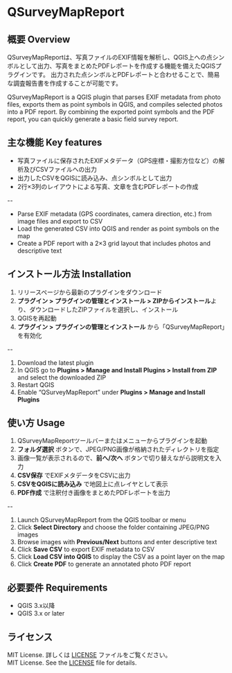 # QSurveyMapReport
## 概要 Overview  
QSurveyMapReportは、写真ファイルのEXIF情報を解析し、QGIS上への点シンボルとして出力、写真をまとめたPDFレポートを作成する機能を備えたQGISプラグインです。
出力された点シンボルとPDFレポートと合わせることで、簡易な調査報告書を作成することが可能です。
 
QSurveyMapReport is a QGIS plugin that parses EXIF metadata from photo files, exports them as point symbols in QGIS, and compiles selected photos into a PDF report. By combining the exported point symbols and the PDF report, you can quickly generate a basic field survey report.


## 主な機能 Key features  
- 写真ファイルに保存されたEXIFメタデータ（GPS座標・撮影方位など）の解析及びCSVファイルへの出力
- 出力したCSVをQGISに読み込み、点シンボルとして出力
- 2行×3列のレイアウトによる写真、文章を含むPDFレポートの作成

--
- Parse EXIF metadata (GPS coordinates, camera direction, etc.) from image files and export to CSV  
- Load the generated CSV into QGIS and render as point symbols on the map  
- Create a PDF report with a 2×3 grid layout that includes photos and descriptive text  

## インストール方法 Installation  
1. リリースページから最新のプラグインをダウンロード
2.  **プラグイン > プラグインの管理とインストール > ZIPからインストール**より、ダウンロードしたZIPファイルを選択し、インストール
3. QGISを再起動
4. **プラグイン > プラグインの管理とインストール** から「QSurveyMapReport」を有効化

--
1. Download the latest plugin
2. In QGIS go to **Plugins > Manage and Install Plugins > Install from ZIP** and select the downloaded ZIP  
3. Restart QGIS  
4. Enable “QSurveyMapReport” under **Plugins > Manage and Install Plugins**

## 使い方 Usage  
1. QSurveyMapReportツールバーまたはメニューからプラグインを起動
2. **フォルダ選択** ボタンで、JPEG/PNG画像が格納されたディレクトリを指定
3. 画像一覧が表示されるので、**前へ/次へ** ボタンで切り替えながら説明文を入力
4. **CSV保存** でEXIFメタデータをCSVに出力
5. **CSVをQGISに読み込み** で地図上に点レイヤとして表示
6. **PDF作成** で注釈付き画像をまとめたPDFレポートを出力

--
1. Launch QSurveyMapReport from the QGIS toolbar or menu  
2. Click **Select Directory** and choose the folder containing JPEG/PNG images  
3. Browse images with **Previous/Next** buttons and enter descriptive text  
4. Click **Save CSV** to export EXIF metadata to CSV  
5. Click **Load CSV into QGIS** to display the CSV as a point layer on the map  
6. Click **Create PDF** to generate an annotated photo PDF report  


## 必要要件 Requirements  
- QGIS 3.x以降
- QGIS 3.x or later  

## ライセンス 
MIT License. 詳しくは [LICENSE](LICENSE) ファイルをご覧ください。  
MIT License. See the [LICENSE](LICENSE) file for details.